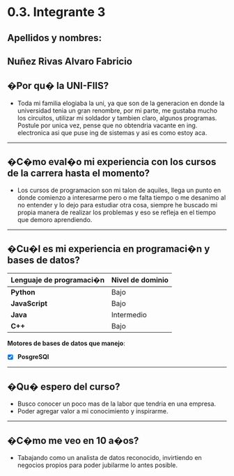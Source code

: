 # 0.3. Integrante 3
## Apellidos y nombres:
Nuñez Rivas Alvaro Fabricio
---
## �Por qu� la UNI-FIIS?

- Toda mi familia elogiaba la uni, ya que son de la generacion en donde la universidad tenia un gran renombre, por mi parte, me gustaba mucho los circuitos, utilizar mi soldador y tambien claro, algunos programas. Postule por unica vez, pense que no obtendria vacante en ing. electronica asi que puse ing de sistemas y asi es como estoy aca.

---

## �C�mo eval�o mi experiencia con los cursos de la carrera hasta el momento?

- Los cursos de programacion son mi talon de aquiles, llega un punto en donde comienzo a interesarme pero o me falta tiempo o me desanimo al no entender y lo dejo para estudiar otra cosa, siempre he buscado mi propia manera de realizar los problemas y eso se refleja en el tiempo que demoro aprendiendo.

---

## �Cu�l es mi experiencia en programaci�n y bases de datos?

| Lenguaje de programaci�n | Nivel de dominio |
| ------------------------ | ---------------- |
| **Python**               | Bajo       |
| **JavaScript**           | Bajo       |
| **Java**                 | Intermedio       |
| **C++**                  | Bajo       |

**Motores de bases de datos que manejo**:

- [x] **PosgreSQl**

---

## �Qu� espero del curso?

- Busco conocer un poco mas de la labor que tendria en una empresa.
- Poder agregar valor a mi conocimiento y inspirarme.

---

## �C�mo me veo en 10 a�os?

- Tabajando como un analista de datos reconocido, invirtiendo en negocios propios para poder jubilarme lo antes posible.

